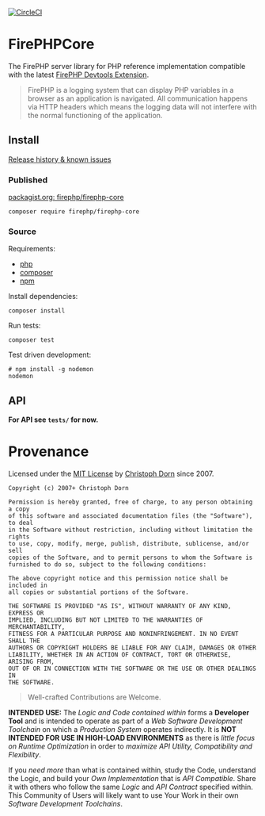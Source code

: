 [![CircleCI](https://circleci.com/gh/firephp/firephp-core.svg?style=svg)](https://circleci.com/gh/firephp/firephp-core)

FirePHPCore
===========

The FirePHP server library for PHP reference implementation compatible with the latest [FirePHP Devtools Extension](https://github.com/firephp/firephp-for-browser-devtools).

> FirePHP is a logging system that can display PHP variables in a browser as an application is navigated. All communication happens via HTTP headers which means the logging data will not interfere with the normal functioning of the application.


Install
-------

[Release history & known issues](https://github.com/firephp/firephp-core/wiki)

### Published

[packagist.org: firephp/firephp-core](https://packagist.org/packages/firephp/firephp-core)

    composer require firephp/firephp-core

### Source

Requirements:

  * [php](https://www.php.net/)
  * [composer](https://getcomposer.org/)
  * [npm](https://www.npmjs.com/get-npm)

Install dependencies:

    composer install

Run tests:

    composer test

Test driven development:

    # npm install -g nodemon
    nodemon


API
---

**For API see `tests/` for now.**


Provenance
==========

Licensed under the [MIT License](https://opensource.org/licenses/mit-license) by [Christoph Dorn](http://christophdorn.com) since 2007.

```
Copyright (c) 2007+ Christoph Dorn

Permission is hereby granted, free of charge, to any person obtaining a copy
of this software and associated documentation files (the "Software"), to deal
in the Software without restriction, including without limitation the rights
to use, copy, modify, merge, publish, distribute, sublicense, and/or sell
copies of the Software, and to permit persons to whom the Software is
furnished to do so, subject to the following conditions:

The above copyright notice and this permission notice shall be included in
all copies or substantial portions of the Software.

THE SOFTWARE IS PROVIDED "AS IS", WITHOUT WARRANTY OF ANY KIND, EXPRESS OR
IMPLIED, INCLUDING BUT NOT LIMITED TO THE WARRANTIES OF MERCHANTABILITY,
FITNESS FOR A PARTICULAR PURPOSE AND NONINFRINGEMENT. IN NO EVENT SHALL THE
AUTHORS OR COPYRIGHT HOLDERS BE LIABLE FOR ANY CLAIM, DAMAGES OR OTHER
LIABILITY, WHETHER IN AN ACTION OF CONTRACT, TORT OR OTHERWISE, ARISING FROM,
OUT OF OR IN CONNECTION WITH THE SOFTWARE OR THE USE OR OTHER DEALINGS IN
THE SOFTWARE.
```

> Well-crafted Contributions are Welcome.

**INTENDED USE:** The *Logic and Code contained within* forms a **Developer Tool** and is intended to operate as part of a *Web Software Development Toolchain* on which a *Production System* operates indirectly. It is **NOT INTENDED FOR USE IN HIGH-LOAD ENVIRONMENTS** as there is *little focus on Runtime Optimization* in order to *maximize API Utility, Compatibility and Flexibility*.

If you *need more* than what is contained within, study the Code, understand the Logic, and build your *Own Implementation* that is *API Compatible*. Share it with others who follow the same *Logic* and *API Contract* specified within. This Community of Users will likely want to use Your Work in their own *Software Development Toolchains*.

